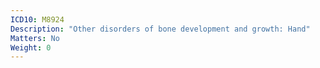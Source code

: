 ```yaml
---
ICD10: M8924
Description: "Other disorders of bone development and growth: Hand"
Matters: No
Weight: 0
---
```


